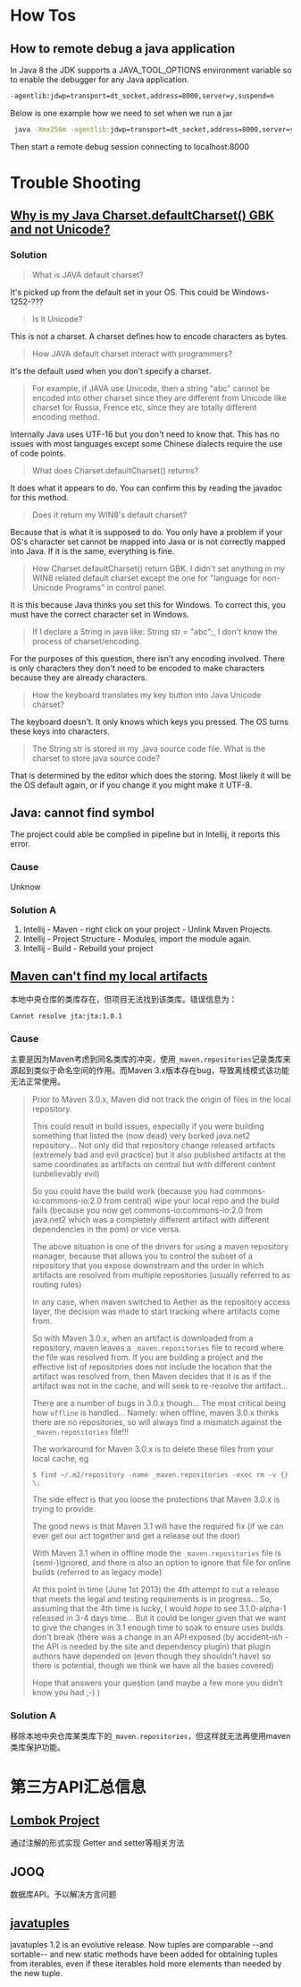 # How Tos

## How to remote debug a java application

In Java 8 the JDK supports a JAVA_TOOL_OPTIONS environment variable so to enable the debugger for any Java application. 

```cmd
-agentlib:jdwp=transport=dt_socket,address=8000,server=y,suspend=n
```

Below is one example how we need to set when we run a jar

```cmd
 java -Xmx256m -agentlib:jdwp=transport=dt_socket,address=8000,server=y,suspend=n -jar /service-workflowhelper2.jar 
```

Then start a remote debug session connecting to localhost:8000

# Trouble Shooting

## [Why is my Java Charset.defaultCharset() GBK and not Unicode?](https://stackoverflow.com/questions/16602900/why-is-my-java-charset-defaultcharset-gbk-and-not-unicode)

### Solution

> What is JAVA default charset?

It's picked up from the default set in your OS. This could be Windows-1252-???

> Is it Unicode?

This is not a charset. A charset defines how to encode characters as bytes.

> How JAVA default charset interact with programmers?

It's the default used when you don't specify a charset.

> For example, if JAVA use Unicode, then a string "abc" cannot be encoded into other charset since they are different from Unicode like charset for Russia, Frence etc, since they are totally different encoding method.

Internally Java uses UTF-16 but you don't need to know that. This has no issues with most languages except some Chinese dialects require the use of code points.

> What does Charset.defaultCharset() returns?

It does what it appears to do. You can confirm this by reading the javadoc for this method.

> Does it return my WIN8's default charset?

Because that is what it is supposed to do. You only have a problem if your OS's character set cannot be mapped into Java or is not correctly mapped into Java. If it is the same, everything is fine.

> How Charset.defaultCharset() return GBK. I didn't set anything in my WIN8 related default charset except the one for "language for non-Unicode Programs" in control panel.

It is this because Java thinks you set this for Windows. To correct this, you must have the correct character set in Windows.

> If I declare a String in java like: String str = "abc";, I don't know the process of charset/encoding.

For the purposes of this question, there isn't any encoding involved. There is only characters they don't need to be encoded to make characters because they are already characters.

> How the keyboard translates my key button into Java Unicode charset?

The keyboard doesn't. It only knows which keys you pressed. The OS turns these keys into characters.

> The String str is stored in my .java source code file. What is the charset to store java source code?

That is determined by the editor which does the storing. Most likely it will be the OS default again, or if you change it you might make it UTF-8.

## Java: cannot find symbol

The project could able be complied in pipeline but in Intellij, it reports this error.

### Cause

Unknow

### Solution A

1. Intellij - Maven - right click on your project - Unlink Maven Projects.
2. Intellij - Project Structure - Modules,  import the module again.
3. Intellij - Build - Rebuild your project

## [Maven can't find my local artifacts](https://stackoverflow.com/questions/16866978/maven-cant-find-my-local-artifacts)

本地中央仓库的类库存在，但项目无法找到该类库。错误信息为：

`Cannot resolve jta:jta:1.0.1`

### Cause

主要是因为Maven考虑到同名类库的冲突，使用`_maven.repositories`记录类库来源起到类似于命名空间的作用。而Maven 3.x版本存在bug，导致离线模式该功能无法正常使用。

> Prior to Maven 3.0.x, Maven did not track the origin of files in the local repository.
>
> This could result in build issues, especially if you were building something that listed the (now dead) very borked java.net2 repository... Not only did that repository change released artifacts (extremely bad and evil practice) but it also published artifacts at the same coordinates as artifacts on central but with different content (unbelievably evil)
>
> So you could have the build work (because you had commons-io:commons-io:2.0 from central) wipe your local repo and the build fails (because you now get commons-io:commons-io:2.0 from java.net2 which was a completely different artifact with different dependencies in the pom) *or* vice versa.
>
> The above situation is one of the drivers for using a maven repository manager, because that allows you to control the subset of a repository that you expose downstream and the order in which artifacts are resolved from multiple repositories (usually referred to as routing rules)
>
> In any case, when maven switched to Aether as the repository access layer, the decision was made to start tracking where artifacts come from.
>
> So with Maven 3.0.x, when an artifact is downloaded from a repository, maven leaves a `_maven.repositories` file to record where the file was resolved from. If you are building a project and the effective list of repositories does not include the location that the artifact was resolved from, then Maven decides that it is as if the artifact was not in the cache, and will seek to re-resolve the artifact...
>
> There are a number of bugs in 3.0.x though... The most critical being how `offline` is handled... Namely: when offline, maven 3.0.x thinks there are no repositories, so will always find a mismatch against the `_maven.repositories` file!!!
>
> The workaround for Maven 3.0.x is to delete these files from your local cache, eg
>
> ```
> $ find ~/.m2/repository -name _maven.repositories -exec rm -v {} \;
> ```
>
> The side effect is that you loose the protections that Maven 3.0.x is trying to provide.
>
> The good news is that Maven 3.1 will have the required fix (if we can ever get our act together and get a release out the door)
>
> With Maven 3.1 when in offline mode the `_maven.repositories` file is (semi-)ignored, and there is also an option to ignore that file for online builds (referred to as legacy mode)
>
> At this point in time (June 1st 2013) the 4th attempt to cut a release that meets the legal and testing requirements is in progress... So, assuming that the 4th time is lucky, I would *hope* to see 3.1.0-alpha-1 released in 3-4 days time... But it could be longer given that we want to give the changes in 3.1 enough time to soak to ensure uses builds don't break (there was a change in an API exposed (by accident-ish - the API is needed by the site and dependency plugin) that plugin authors have depended on (even though they shouldn't have) so there is potential, though we think we have all the bases covered)
>
> Hope that answers your question (and maybe a few more you didn't know you had ;-) )

### Solution A

移除本地中央仓库某类库下的`_maven.repositories`，但这样就无法再使用maven类库保护功能。

# 第三方API汇总信息

## [Lombok Project]( https://projectlombok.org/)

通过注解的形式实现 Getter and setter等相关方法

## JOOQ

数据库API。予以解决方言问题

## [javatuples](https://www.javatuples.org/index.html)

javatuples 1.2 is an evolutive release. Now tuples are comparable --and sortable-- and new static methods have been added for obtaining tuples from iterables, even if these iterables hold more elements than needed by the new tuple.